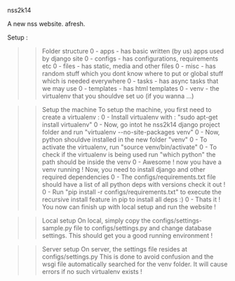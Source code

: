 nss2k14

A new nss website. afresh.

Setup :
>> Folder structure
0 - apps        - has basic written (by us) apps used by django site
0 - configs     - has configurations, requirements etc
0 - files       - has static, media and other files
0 - misc        - has random stuff which you dont know where to put or global stuff which is needed everywhere
0 - tasks       - has async tasks that we may use
0 - templates   - has html templates
0 - venv        - the virtualenv that you shouldve set uo (if you wanna ...)


>> Setup the machine 
    To setup the machine, you first need to create a virtualenv :
0 - Install virtualenv with : "sudo apt-get install virtualenv"
0 - Now, go intot he nss2k14 django project folder and run "virtualenv --no-site-packages venv"
0 - Now, python shouldve installed in the new folder "venv"
0 - To activate the virtualenv, run "source venv/bin/activate"
0 - To check if the virtualenv is being used run "which python" the path should be inside the venv
0 - Awesome ! now you have a venv running !
    Now, you need to install django and other required dependencies
0 - The configs/requirements.txt file should have a list of all python deps with versions check it out !
0 - Run "pip install -r configs/requirements.txt" to execute the recursive install feature in pip to install all deps :)
0 - Thats it ! You now can finish up with local setup and run the website !

>> Local setup
    On local, simply copy the configs/settings-sample.py file to configs/settings.py and change database settings.
    This should get you a good running environment !
    
>> Server setup
    On server, the settings file resides at configs/settings.py This is done to avoid confusion and the wsgi file automatically searched for the venv folder. It will cause errors if no such virtualenv exists !


